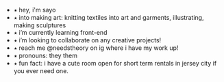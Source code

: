 - ⭑ hey, i'm sayo
- ⭑ into making art: knitting textiles into art and garments, illustrating, making sculptures
- ⭑ i’m currently learning front-end
- ⭑ i’m looking to collaborate on any creative projects!
- ⭑ reach me @needstheory on ig where i have my work up!
- ⭑ pronouns: they them
- ⭑ fun fact: i have a cute room open for short term rentals in jersey city if you ever need one.

<!---
watsayo/watsayo is a ✨ special ✨ repository because its `README.md` (this file) appears on your GitHub profile.
You can click the Preview link to take a look at your changes.
--->
